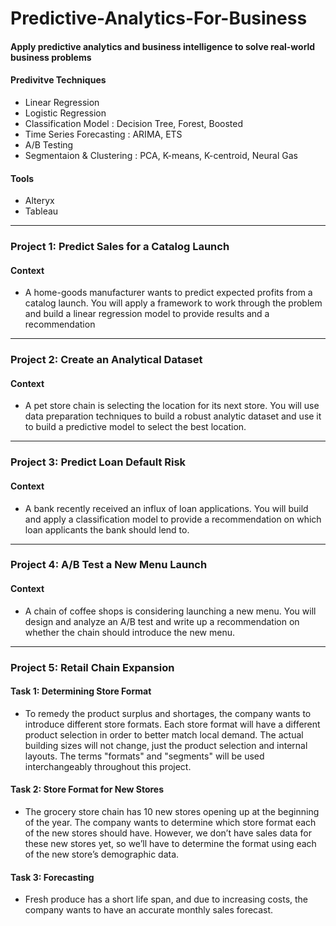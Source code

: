 # Predictive-Analytics-For-Business
#### Apply predictive analytics and business intelligence to solve real-world business problems
#### Predivitve Techniques
* Linear Regression
* Logistic Regression
* Classification Model : Decision Tree, Forest, Boosted
* Time Series Forecasting : ARIMA, ETS
* A/B Testing
* Segmentaion & Clustering : PCA, K-means, K-centroid, Neural Gas  
#### Tools
* Alteryx
* Tableau
---
### Project 1: Predict Sales for a Catalog Launch
#### Context
* A home-goods manufacturer wants to predict expected profits from a catalog launch. You will apply a
framework to work through the problem and build a linear regression model to provide results and a
recommendation
---
### Project 2: Create an Analytical Dataset
#### Context
* A pet store chain is selecting the location for its next store. You will use data preparation techniques to build
a robust analytic dataset and use it to build a predictive model to select the best location.
---
### Project 3: Predict Loan Default Risk
#### Context
* A bank recently received an influx of loan applications. You will build and apply a classification model to
provide a recommendation on which loan applicants the bank should lend to.
---
### Project 4: A/B Test a New Menu Launch
#### Context
* A chain of coffee shops is considering launching a new menu. You will design and analyze an A/B test and
write up a recommendation on whether the chain should introduce the new menu.
---
### Project 5: Retail Chain Expansion
#### Task 1: Determining Store Format
* To remedy the product surplus and shortages, the company wants to introduce different store formats. Each store format will have a different product selection in order to better match local demand. The actual building sizes will not change, just the product selection and internal layouts. The terms "formats" and "segments" will be used interchangeably throughout this project. 

#### Task 2: Store Format for New Stores
* The grocery store chain has 10 new stores opening up at the beginning of the year. The company wants to determine which store format each of the new stores should have. However, we don’t have sales data for these new stores yet, so we’ll have to determine the format using each of the new store’s demographic data.

#### Task 3: Forecasting
* Fresh produce has a short life span, and due to increasing costs, the company wants to have an accurate monthly sales forecast.
